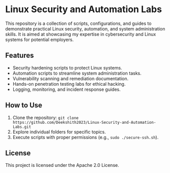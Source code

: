 # Linux Security and Automation Labs

This repository is a collection of scripts, configurations, and guides to demonstrate practical Linux security, automation, and system administration skills. It is aimed at showcasing my expertise in cybersecurity and Linux systems for potential employers.

## Features
- Security hardening scripts to protect Linux systems.
- Automation scripts to streamline system administration tasks.
- Vulnerability scanning and remediation documentation.
- Hands-on penetration testing labs for ethical hacking.
- Logging, monitoring, and incident response guides.

## How to Use
1. Clone the repository: `git clone https://github.com/Deekshith2023/Linux-Security-and-Automation-Labs.git`
2. Explore individual folders for specific topics.
3. Execute scripts with proper permissions (e.g., `sudo ./secure-ssh.sh`).

## License
This project is licensed under the Apache 2.0 License.

